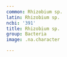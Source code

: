 ```yaml
---
common: Rhizobium sp.
latin: Rhizobium sp.
ncbi: '391'
title: Rhizobium sp.
group: Bacteria
image: .na.character

---
```

